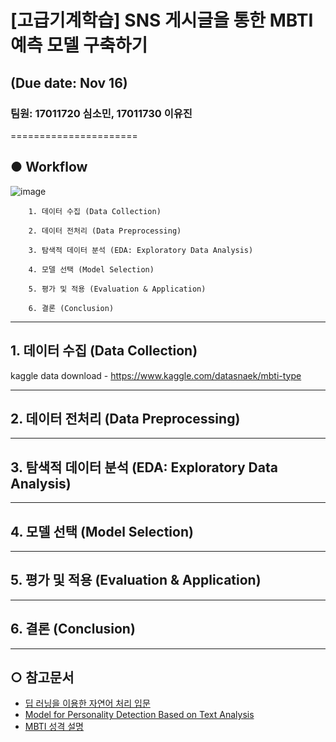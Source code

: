# [고급기계학습] SNS 게시글을 통한 MBTI예측 모델 구축하기 
## (Due date: Nov 16)
### 팀원: 17011720 심소민, 17011730 이유진
======================

## ● Workflow
![image](https://user-images.githubusercontent.com/60233499/98541829-60a80500-22d3-11eb-8abb-1566c28657ab.png)
```
	1. 데이터 수집 (Data Collection)
	
	2. 데이터 전처리 (Data Preprocessing)
	
	3. 탐색적 데이터 분석 (EDA: Exploratory Data Analysis)
	
	4. 모델 선택 (Model Selection)
	
	5. 평가 및 적용 (Evaluation & Application)
	
	6. 결론 (Conclusion)
```
****
## 1. 데이터 수집 (Data Collection)
kaggle data download - https://www.kaggle.com/datasnaek/mbti-type
	
****
## 2. 데이터 전처리 (Data Preprocessing)

****	
## 3. 탐색적 데이터 분석 (EDA: Exploratory Data Analysis)

****	
## 4. 모델 선택 (Model Selection)

****	
## 5. 평가 및 적용 (Evaluation & Application)

****	
## 6. 결론 (Conclusion)

****


## ○ 참고문서
* [딥 러닝을 이용한 자연어 처리 입문](https://wikidocs.net/book/2155)
* [Model for Personality Detection Based on Text Analysis](https://link.springer.com/chapter/10.1007/978-3-030-04497-8_17)
* [MBTI 성격 설명](https://www.myersbriggs.org/my-mbti-personality-type/mbti-basics/the-16-mbti-types.htm?bhcp=1)

